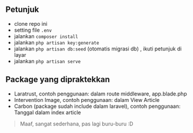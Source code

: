 ## Petunjuk

- clone repo ini
- setting file `.env`
- jalankan `composer install`
- jalankan `php artisan key:generate`
- jalankan `php artisan db:seed` (otomatis migrasi db) , ikuti petunjuk di layar
- jalankan `php artisan serve`

## Package yang dipraktekkan
- Laratrust, contoh penggunaan: dalam route middleware, app.blade.php
- Intervention Image, contoh penggunaan: dalam View Article
- Carbon (package sudah include dalam laravel), contoh penggunaan: Tanggal dalam index article

> Maaf, sangat sederhana, pas lagi buru-buru :D

